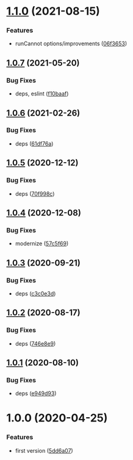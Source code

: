 # [1.1.0](https://github.com/NaturalCycles/bench-lib/compare/v1.0.7...v1.1.0) (2021-08-15)


### Features

* runCannot options/improvements ([06f3653](https://github.com/NaturalCycles/bench-lib/commit/06f3653dbb2fc9daa515c59de582c07b4ee63a42))

## [1.0.7](https://github.com/NaturalCycles/bench-lib/compare/v1.0.6...v1.0.7) (2021-05-20)


### Bug Fixes

* deps, eslint ([f10baaf](https://github.com/NaturalCycles/bench-lib/commit/f10baaf8cbf30ba81ab36dad48f648969e0a08d3))

## [1.0.6](https://github.com/NaturalCycles/bench-lib/compare/v1.0.5...v1.0.6) (2021-02-26)


### Bug Fixes

* deps ([61df76a](https://github.com/NaturalCycles/bench-lib/commit/61df76aeb0b915f1a68e42af5a48891fca0ef74f))

## [1.0.5](https://github.com/NaturalCycles/bench-lib/compare/v1.0.4...v1.0.5) (2020-12-12)


### Bug Fixes

* deps ([70f998c](https://github.com/NaturalCycles/bench-lib/commit/70f998cad1d2733738c11942c356ae188af8d609))

## [1.0.4](https://github.com/NaturalCycles/bench-lib/compare/v1.0.3...v1.0.4) (2020-12-08)


### Bug Fixes

* modernize ([57c5f69](https://github.com/NaturalCycles/bench-lib/commit/57c5f69fbf96c96615356a985d9d94f6a89409a2))

## [1.0.3](https://github.com/NaturalCycles/bench-lib/compare/v1.0.2...v1.0.3) (2020-09-21)


### Bug Fixes

* deps ([c3c0e3d](https://github.com/NaturalCycles/bench-lib/commit/c3c0e3d39068f6f16516b4a5ab621b25721cc8f7))

## [1.0.2](https://github.com/NaturalCycles/bench-lib/compare/v1.0.1...v1.0.2) (2020-08-17)


### Bug Fixes

* deps ([746e8e9](https://github.com/NaturalCycles/bench-lib/commit/746e8e92248a7967b42fbe81aabb88cb4db9c9fa))

## [1.0.1](https://github.com/NaturalCycles/bench-lib/compare/v1.0.0...v1.0.1) (2020-08-10)


### Bug Fixes

* deps ([e949d93](https://github.com/NaturalCycles/bench-lib/commit/e949d93e7ff438dd6dbbde3e4ee15ded1e7b1254))

# 1.0.0 (2020-04-25)


### Features

* first version ([5dd6a07](https://github.com/NaturalCycles/bench-lib/commit/5dd6a072aefa8125589cc7e4203ddcaebc766a09))
